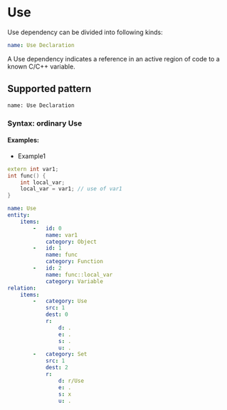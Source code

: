 # Use

Use dependency can be divided into following kinds:
```yaml
name: Use Declaration
```
A Use dependency indicates a reference in an active region of code to a known C/C++ variable.

## Supported pattern
```
name: Use Declaration
```
### Syntax: ordinary Use

#### Examples: 

- Example1
```cpp
extern int var1;
int func() {
    int local_var;
    local_var = var1; // use of var1
}
```

```yaml
name: Use
entity:
    items:
        -   id: 0
            name: var1
            category: Object
        -   id: 1
            name: func
            category: Function
        -   id: 2
            name: func::local_var
            category: Variable
relation:
    items:
        -   category: Use
            src: 1
            dest: 0
            r:
                d: .
                e: .
                s: .
                u: .
        -   category: Set
            src: 1
            dest: 2
            r:
                d: r/Use
                e: .
                s: x
                u: .
```
